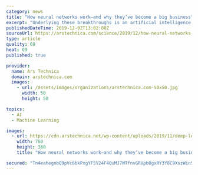 ```yaml
---
category: news
title: "How neural networks work—and why they’ve become a big business"
excerpt: "Underlying these breakthroughs is an artificial intelligence technique called deep learning. Deep learning is based on neural networks, a type of data structure loosely inspired by networks of biological neurons. Neural networks are organized in layers ..."
publishedDateTime: 2019-12-02T13:02:00Z
sourceUrl: https://arstechnica.com/science/2019/12/how-neural-networks-work-and-why-theyve-become-a-big-business/
type: article
quality: 69
heat: 69
published: true

provider:
  name: Ars Technica
  domain: arstechnica.com
  images:
    - url: /assets/images/organizations/arstechnica.com-50x50.jpg
      width: 50
      height: 50

topics:
  - AI
  - Machine Learning

images:
  - url: https://cdn.arstechnica.net/wp-content/uploads/2019/11/deep-learning-brain-cutaway-760x380.jpg
    width: 760
    height: 380
    title: "How neural networks work—and why they’ve become a big business"

secured: "Tn4eahegnbQ9pVc6bkPxgYF5V24F4QuMJ7WTfnvGRVpb0gxRY3Y8C9XszWinSyhrbzYB3uGMDb/FmDGMN/m1jDwFNQsgTthKY3zMoV1VBz9F0cstYqvmWCzqkJnYgZuFz632bzgN6UxWrXxOSfaD/fZy24NvdKdDZElHLPz7wPRU4dijVhpXo9+XnLnZR8tV1udXLvKP6B22KarXUuGmVMwO/0vX5qTSrrrFyVx5pd8ODIvvRrJFvWXmnDFW4WCHwm71NZp2fM5xKKEdtgkN8w==;qix9uq40aVkz81sKtQl39w=="
---
```


